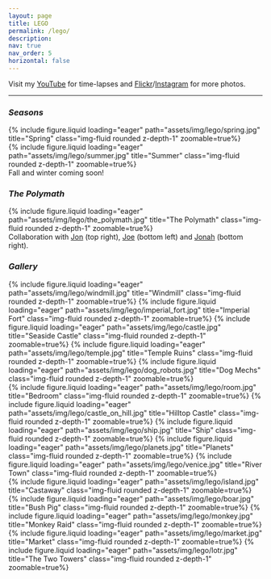 ```yaml
---
layout: page
title: LEGO
permalink: /lego/
description: 
nav: true
nav_order: 5
horizontal: false
---
```

Visit my [YouTube](https://www.youtube.com/@kevthebuilder) for time-lapses and [Flickr](https://www.flickr.com/people/kevthebuilder/)/[Instagram](https://www.instagram.com/kev.thebuilder/) for more photos.
<hr>

### *Seasons*

<div class="row">
    <div class="col">
      <!-- <a href="https://www.youtube.com/watch?v=I47tPkN6sS0"> -->
        {% include figure.liquid loading="eager" path="assets/img/lego/spring.jpg" title="Spring" class="img-fluid rounded z-depth-1" zoomable=true%}
      <!-- </a> -->
    </div>
    <div class="col">
      <!-- <a  href="https://www.youtube.com/watch?v=5gk7OwYxpxQ"> -->
        {% include figure.liquid loading="eager" path="assets/img/lego/summer.jpg" title="Summer" class="img-fluid rounded z-depth-1" zoomable=true%}
      <!-- </a> -->
    </div>
</div>
<div class="caption">
    Fall and winter coming soon!
</div>

### *The Polymath*

<div class="row">
    <div class="col">
      <!-- <a href="https://www.youtube.com/watch?v=dNB7obJ80F0"> -->
        {% include figure.liquid loading="eager" path="assets/img/lego/the_polymath.jpg" title="The Polymath" class="img-fluid rounded z-depth-1" zoomable=true%}
      <!-- </a> -->
    </div>
</div>
<div class="caption">
    Collaboration with <a href="https://www.flickr.com/people/143346816@N04/">Jon</a> (top right), <a href="https://www.flickr.com/photos/186036005@N06/">Joe</a> (bottom left) and <a href="https://www.flickr.com/photos/silmaril_1/">Jonah</a> (bottom right).
</div>

### *Gallery*

<div class="row">
    <div class="col">
      <!-- <a href="https://www.youtube.com/watch?v=iYmloR0x-Tg"> -->
        {% include figure.liquid loading="eager" path="assets/img/lego/windmill.jpg" title="Windmill" class="img-fluid rounded z-depth-1" zoomable=true%}
      <!-- </a>
      <a href="https://flic.kr/p/2kx6kiQ"> -->
        {% include figure.liquid loading="eager" path="assets/img/lego/imperial_fort.jpg" title="Imperial Fort" class="img-fluid rounded z-depth-1" zoomable=true%}
      <!-- </a>
      <a href="https://flic.kr/p/D5KQVg"> -->
        {% include figure.liquid loading="eager" path="assets/img/lego/castle.jpg" title="Seaside Castle" class="img-fluid rounded z-depth-1" zoomable=true%}
      <!-- </a>
      <a href="https://www.youtube.com/watch?v=9FgtDkucN2A"> -->
        {% include figure.liquid loading="eager" path="assets/img/lego/temple.jpg" title="Temple Ruins" class="img-fluid rounded z-depth-1" zoomable=true%}
      <!-- </a>
      <a href="https://www.youtube.com/watch?v=kW9Tgx138kE"> -->
        {% include figure.liquid loading="eager" path="assets/img/lego/dog_robots.jpg" title="Dog Mechs" class="img-fluid rounded z-depth-1" zoomable=true%}
      <!-- </a> -->
    </div>
    <div class="col">
      <!-- <a href="https://flic.kr/p/2iSivsR"> -->
        {% include figure.liquid loading="eager" path="assets/img/lego/room.jpg" title="Bedroom" class="img-fluid rounded z-depth-1" zoomable=true%}
      <!-- </a>
      <a href="https://flic.kr/p/KLUM8k"> -->
        {% include figure.liquid loading="eager" path="assets/img/lego/castle_on_hill.jpg" title="Hilltop Castle" class="img-fluid rounded z-depth-1" zoomable=true%}
      <!-- </a>
      <a href="https://flic.kr/p/2kTDvxV"> -->
        {% include figure.liquid loading="eager" path="assets/img/lego/ship.jpg" title="Ship" class="img-fluid rounded z-depth-1" zoomable=true%}
      <!-- </a>
      <a href="https://flic.kr/p/2h8uNoE"> -->
        {% include figure.liquid loading="eager" path="assets/img/lego/planets.jpg" title="Planets" class="img-fluid rounded z-depth-1" zoomable=true%}
      <!-- </a>
      <a href="https://flic.kr/p/2j3FCU1"> -->
        {% include figure.liquid loading="eager" path="assets/img/lego/venice.jpg" title="River Town" class="img-fluid rounded z-depth-1" zoomable=true%}
      <!-- </a> -->
    </div>
    <div class="col">
      <!-- <a href="https://flic.kr/p/2koCUq2"> -->
        {% include figure.liquid loading="eager" path="assets/img/lego/island.jpg" title="Castaway" class="img-fluid rounded z-depth-1" zoomable=true%}
      <!-- </a>
      <a href="https://flic.kr/p/2iZS76M"> -->
        {% include figure.liquid loading="eager" path="assets/img/lego/boar.jpg" title="Bush Pig" class="img-fluid rounded z-depth-1" zoomable=true%}
      <!-- </a>
      <a href="https://flic.kr/p/2iZR1db"> -->
        {% include figure.liquid loading="eager" path="assets/img/lego/monkey.jpg" title="Monkey Raid" class="img-fluid rounded z-depth-1" zoomable=true%}
      <!-- </a>
      <a href="https://flic.kr/p/2gLYs5X"> -->
        {% include figure.liquid loading="eager" path="assets/img/lego/market.jpg" title="Market" class="img-fluid rounded z-depth-1" zoomable=true%}
      <!-- </a>
      <a href="https://flic.kr/p/2ouUpFv"> -->
        {% include figure.liquid loading="eager" path="assets/img/lego/lotr.jpg" title="The Two Towers" class="img-fluid rounded z-depth-1" zoomable=true%}
      <!-- </a> -->
    </div>
</div>
